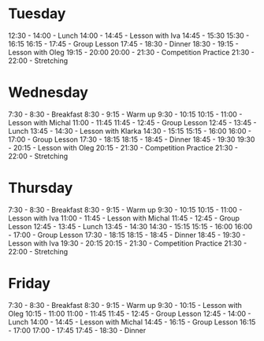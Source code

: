 # Tuesday

12:30 - 14:00 - Lunch
14:00 - 14:45 - Lesson with Iva
14:45 - 15:30
15:30 - 16:15
16:15 - 17:45 - Group Lesson
17:45 - 18:30 - Dinner
18:30 - 19:15 - Lesson with Oleg
19:15 - 20:00
20:00 - 21:30 - Competition Practice
21:30 - 22:00 - Stretching

# Wednesday

 7:30 -  8:30 - Breakfast
 8:30 -  9:15 - Warm up
 9:30 - 10:15
10:15 - 11:00 - Lesson with Michal
11:00 - 11:45
11:45 - 12:45 - Group Lesson
12:45 - 13:45 - Lunch
13:45 - 14:30 - Lesson with Klarka
14:30 - 15:15
15:15 - 16:00
16:00 - 17:00 - Group Lesson
17:30 - 18:15
18:15 - 18:45 - Dinner
18:45 - 19:30
19:30 - 20:15 - Lesson with Oleg
20:15 - 21:30 - Competition Practice
21:30 - 22:00 - Stretching

# Thursday

 7:30 -  8:30 - Breakfast
 8:30 -  9:15 - Warm up
 9:30 - 10:15
10:15 - 11:00 - Lesson with Iva
11:00 - 11:45 - Lesson with Michal
11:45 - 12:45 - Group Lesson
12:45 - 13:45 - Lunch
13:45 - 14:30
14:30 - 15:15
15:15 - 16:00
16:00 - 17:00 - Group Lesson
17:30 - 18:15
18:15 - 18:45 - Dinner
18:45 - 19:30 - Lesson with Iva
19:30 - 20:15
20:15 - 21:30 - Competition Practice
21:30 - 22:00 - Stretching

# Friday

 7:30 -  8:30 - Breakfast
 8:30 -  9:15 - Warm up
 9:30 - 10:15 - Lesson with Oleg
10:15 - 11:00
11:00 - 11:45
11:45 - 12:45 - Group Lesson
12:45 - 14:00 - Lunch
14:00 - 14:45 - Lesson with Michal
14:45 - 16:15 - Group Lesson
16:15 - 17:00
17:00 - 17:45
17:45 - 18:30 - Dinner
